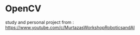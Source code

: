 # OpenCV

study and personal project
from : https://www.youtube.com/c/MurtazasWorkshopRoboticsandAI
